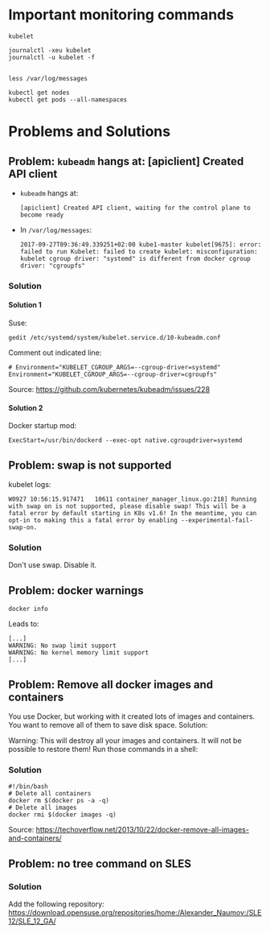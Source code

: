 # Important monitoring commands

```
kubelet

journalctl -xeu kubelet
journalctl -u kubelet -f


less /var/log/messages

kubectl get nodes
kubectl get pods --all-namespaces
```

# Problems and Solutions

## Problem: `kubeadm` hangs at: [apiclient] Created API client

* `kubeadm` hangs at: 
  ```
  [apiclient] Created API client, waiting for the control plane to become ready
  ```
* In `/var/log/messages`:
  ```
  2017-09-27T09:36:49.339251+02:00 kube1-master kubelet[9675]: error: failed to run Kubelet: failed to create kubelet: misconfiguration: kubelet cgroup driver: "systemd" is different from docker cgroup driver: "cgroupfs"
  ```

### Solution

#### Solution 1

Suse: 
```
gedit /etc/systemd/system/kubelet.service.d/10-kubeadm.conf 
```

Comment out indicated line:
```
# Environment="KUBELET_CGROUP_ARGS=--cgroup-driver=systemd"
Environment="KUBELET_CGROUP_ARGS=--cgroup-driver=cgroupfs"
```
Source: https://github.com/kubernetes/kubeadm/issues/228

#### Solution 2

Docker startup mod:
```
ExecStart=/usr/bin/dockerd --exec-opt native.cgroupdriver=systemd
```

## Problem: swap is not supported

kubelet logs:
```
W0927 10:56:15.917471   10611 container_manager_linux.go:218] Running with swap on is not supported, please disable swap! This will be a fatal error by default starting in K8s v1.6! In the meantime, you can opt-in to making this a fatal error by enabling --experimental-fail-swap-on.
```

### Solution

Don't use swap. Disable it.

## Problem: docker warnings

```
docker info 
```

Leads to: 

```
[...]
WARNING: No swap limit support
WARNING: No kernel memory limit support
[...]
```

## Problem: Remove all docker images and containers

You use Docker, but working with it created lots of images and containers. You want to remove all of them to save disk space.
Solution:

Warning: This will destroy all your images and containers. It will not be possible to restore them!
Run those commands in a shell:

### Solution
```
#!/bin/bash
# Delete all containers
docker rm $(docker ps -a -q)
# Delete all images
docker rmi $(docker images -q)
```

Source: https://techoverflow.net/2013/10/22/docker-remove-all-images-and-containers/

## Problem: no tree command on SLES

### Solution

Add the following repository:
https://download.opensuse.org/repositories/home:/Alexander_Naumov:/SLE12/SLE_12_GA/
